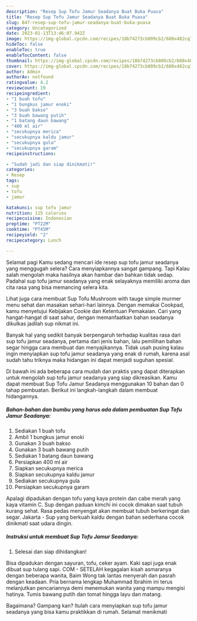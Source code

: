 ```yaml
---
description: "Resep Sup Tofu Jamur Seadanya Buat Buka Puasa"
title: "Resep Sup Tofu Jamur Seadanya Buat Buka Puasa"
slug: 847-resep-sup-tofu-jamur-seadanya-buat-buka-puasa
category: Uncategorized
date: 2023-01-13T13:46:07.942Z
image: https://img-global.cpcdn.com/recipes/18b74273cb809cb2/680x482cq70/sup-tofu-jamur-seadanya-foto-resep-utama.jpg
hideToc: false
enableToc: true
enableTocContent: false
thumbnail: https://img-global.cpcdn.com/recipes/18b74273cb809cb2/680x482cq70/sup-tofu-jamur-seadanya-foto-resep-utama.jpg
cover: https://img-global.cpcdn.com/recipes/18b74273cb809cb2/680x482cq70/sup-tofu-jamur-seadanya-foto-resep-utama.jpg
author: Admin
authorAv: notfound
ratingvalue: 4.2
reviewcount: 19
recipeingredient:
- "1 buah tofu"
- "1 bungkus jamur enoki"
- "3 buah bakso"
- "3 buah bawang putih"
- "1 batang daun bawang"
- "400 ml air"
- "secukupnya merica"
- "secukupnya kaldu jamur"
- "secukupnya gula"
- "secukupnya garam"
recipeinstructions:

- "Sudah jadi dan siap dinikmati!"
categories:
- Resep
tags:
- sup
- tofu
- jamur

katakunci: sup tofu jamur 
nutrition: 115 calories
recipecuisine: Indonesian
preptime: "PT22M"
cooktime: "PT45M"
recipeyield: "2"
recipecategory: Lunch

---
```



Selamat pagi Kamu sedang mencari ide resep sup tofu jamur seadanya yang menggugah selera? Cara menyiapkannya sangat gampang. Tapi Kalau salah mengolah maka hasilnya akan hambar dan bahkan tidak sedap. Padahal sup tofu jamur seadanya yang enak selayaknya memiliki aroma dan cita rasa yang bisa memancing selera kita.


Lihat juga cara membuat Sup Tofu Mushroom with tauge simple murmer menu sehat dan masakan sehari-hari lainnya. Dengan memakai Cookpad, kamu menyetujui Kebijakan Cookie dan Ketentuan Pemakaian. Cari yang hangat-hangat di saat sahur, dengan memanfaatkan bahan seadanya dikulkas jadilah sup nikmat ini.

Banyak hal yang sedikit banyak berpengaruh terhadap kualitas rasa dari sup tofu jamur seadanya, pertama dari jenis bahan, lalu pemilihan bahan segar hingga cara membuat dan menyajikannya. Tidak usah pusing kalau ingin menyiapkan sup tofu jamur seadanya yang enak di rumah, karena asal sudah tahu triknya maka hidangan ini dapat menjadi suguhan spesial.


Di bawah ini ada beberapa cara mudah dan praktis yang dapat diterapkan untuk mengolah sup tofu jamur seadanya yang siap dikreasikan. Kamu dapat membuat Sup Tofu Jamur Seadanya menggunakan 10 bahan dan 0 tahap pembuatan. Berikut ini langkah-langkah dalam membuat hidangannya.

<!--inarticleads1-->

##### Bahan-bahan dan bumbu yang harus ada dalam pembuatan Sup Tofu Jamur Seadanya:

1. Sediakan 1 buah tofu
1. Ambil 1 bungkus jamur enoki
1. Gunakan 3 buah bakso
1. Gunakan 3 buah bawang putih
1. Sediakan 1 batang daun bawang
1. Persiapkan 400 ml air
1. Siapkan secukupnya merica
1. Siapkan secukupnya kaldu jamur
1. Sediakan secukupnya gula
1. Persiapkan secukupnya garam


Apalagi dipadukan dengan tofu yang kaya protein dan cabe merah yang kaya vitamin C. Sup dengan paduan kimchi ini cocok dimakan saat tubuh kurang sehat. Rasa pedas menyengat akan membuat tubuh berkeringat dan segar. Jakarta - Sup yang berkuah kaldu dengan bahan sederhana cocok dinikmati saat udara dingin. 

<!--inarticleads2-->

##### Instruksi untuk membuat Sup Tofu Jamur Seadanya:


1. Selesai dan siap dihidangkan!

Bisa dipadukan dengan sayuran, tofu, ceker ayam. Kaki sapi juga enak dibuat sup tulang sapi. COM - SETELAH kegagalan kisah asmaranya dengan beberapa wanita, Baim Wong tak lantas menyerah dan pasrah dengan keadaan. Pria bernama lengkap Muhammad Ibrahim ini terus melanjutkan pencariannya demi menemukan wanita yang mampu mengisi hatinya. Tumis bawang putih dan tomat hingga layu dan matang. 

Bagaimana? Gampang kan? Itulah cara menyiapkan sup tofu jamur seadanya yang bisa kamu praktikkan di rumah. Selamat menikmati
